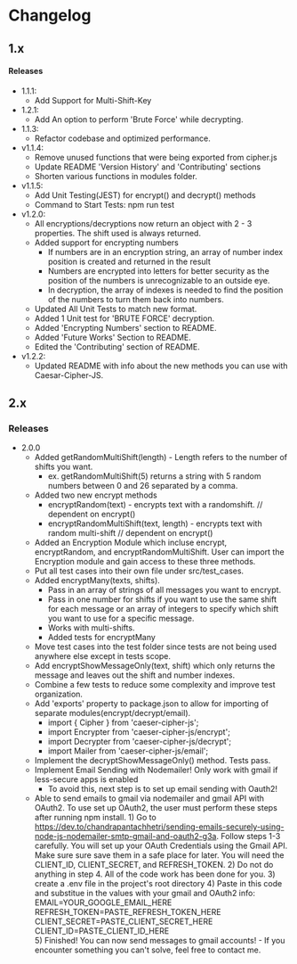 # Changelog

## 1.x

#### Releases

- 1.1.1:
  - Add Support for Multi-Shift-Key
- 1.2.1:
  - Add An option to perform 'Brute Force' while decrypting.
- 1.1.3: 
  - Refactor codebase and optimized performance.
- v1.1.4: 
  - Remove unused functions that were being exported from cipher.js
  - Update README 'Version History' and 'Contributing' sections
  - Shorten various functions in modules folder.
- v1.1.5:
   - Add Unit Testing(JEST) for encrypt() and decrypt() methods
   - Command to Start Tests: npm run test
- v1.2.0:
   - All encryptions/decryptions now return an object with 2 - 3 properties. The shift used is always returned.
   - Added support for encrypting numbers
     - If numbers are in an encryption string, an array of number index position is created and returned in the result
     - Numbers are encrypted into letters for better security as the position of the numbers is unrecognizable to an outside eye.
     - In decryption, the array of indexes is needed to find the position of the numbers to turn them back into numbers.
   - Updated All Unit Tests to match new format.
   - Added 1 Unit test for 'BRUTE FORCE' decryption.
   - Added 'Encrypting Numbers' section to README.
   - Added 'Future Works' Section to README.
   - Edited the 'Contributing' section of README.
- v1.2.2:
   - Updated README with info about the new methods you can use with Caesar-Cipher-JS.

## 2.x

### Releases

- 2.0.0
  - Added getRandomMultiShift(length) - Length refers to the number of shifts you want.
    - ex. getRandomMultiShift(5) returns a string with 5 random numbers between 0 and 26 separated by a comma.
  - Added two new encrypt methods
    - encryptRandom(text) - encrypts text with a randomshift. // dependent on encrypt()
    - encryptRandomMultiShift(text, length) - encrypts text with random multi-shift // dependent on encrypt()
  - Added an Encryption Module which incluse encrypt, encryptRandom, and encryptRandomMultiShift. User can import the Encryption module and gain access to these three methods.
  - Put all test cases into their own file under src/test_cases.
  - Added encryptMany(texts, shifts).
      - Pass in an array of strings of all messages you want to encrypt.
      - Pass in one number for shifts if you want to use the same shift for each message or an array
          of integers to specify which shift you want to use for a specific message.
      - Works with multi-shifts. 
      - Added tests for encryptMany
  - Move test cases into the test folder since tests are not being used anywhere else except in tests scope.
  - Add encryptShowMessageOnly(text, shift) which only returns the message and leaves out the shift and number indexes.
  - Combine a few tests to reduce some complexity and improve test organization.
  - Add 'exports' property to package.json to allow for importing of separate modules(encrypt/decrypt/email).
    - import { Cipher } from 'caeser-cipher-js';
    - import Encrypter from 'caeser-cipher-js/encrypt';
    - import Decrypter from 'caeser-cipher-js/decrypt';
    - import Mailer from 'caeser-cipher-js/email';
  - Implement the decryptShowMessageOnly() method. Tests pass.
  - Implement Email Sending with Nodemailer! Only work with gmail if less-secure apps is enabled
    - To avoid this, next step is to set up email sending with Oauth2!
  - Able to send emails to gmail via nodemailer and gmail API with OAuth2. To use set up OAuth2, the user must perform these steps after running npm install.
         1) Go to https://dev.to/chandrapantachhetri/sending-emails-securely-using-node-js-nodemailer-smtp-gmail-and-oauth2-g3a. Follow steps 1-3 carefully. You will set up your OAuth Credentials using the Gmail API. Make sure sure save them in a safe place for later. You will need the CLIENT_ID, CLIENT_SECRET, and REFRESH_TOKEN.
         2) Do not do anything in step 4. All of the code work has been done for you. 
         3) create a .env file in the project's root directory
         4) Paste in this code and substitue in the values with your gmail and OAuth2 info:  
                     EMAIL=YOUR_GOOGLE_EMAIL_HERE
                     REFRESH_TOKEN=PASTE_REFRESH_TOKEN_HERE
                     CLIENT_SECRET=PASTE_CLIENT_SECRET_HERE
                     CLIENT_ID=PASTE_CLIENT_ID_HERE   
         5) Finished! You can now send messages to gmail accounts!
          - If you encounter something you can't solve, feel free to contact me. 